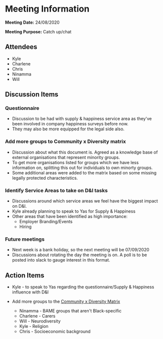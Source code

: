# Meeting Information

**Meeting Date:** 24/08/2020

**Meeting Purpose:** Catch up/chat

## Attendees

- Kyle
- Charlene
- Chris
- Ninamma
- Will

## Discussion Items

### Questionnaire

- Discussion to be had with supply & happiness service area as they've been involved in company happiness surveys before now.
- They may also be more equipped for the legal side also.

### Add more groups to Community x Diversity matrix

- Discussion about what this document is. Agreed as a knowledge base of external organisations that represent minority groups.
- To get more organisations listed for groups which we have less information on, splitting this out for individuals to own minorty groups.
- Some additional areas were added to the matrix based on some missing legally protected characteristics.

### Identify Service Areas to take on D&I tasks

- Discussions around which service areas we feel have the biggest impact on D&I.
- Kyle already planning to speak to Yas for Supply & Happiness
- Other areas that have been identified as high importance:
  - Employer Branding/Events
  - Hiring

### Future meetings

- Next week is a bank holiday, so the next meeting will be 07/09/2020
- Discussions about rotating the day the meeting is on. A poll is to be posted into slack to gauge interest in this format.

## Action Items

- Kyle - to speak to Yas regarding the questionnaire/Supply & Happiness influence with D&I

- Add more groups to the [Community x Diversity Matrix](https://docs.google.com/spreadsheets/d/1Znx5XDpvQQF9MNH5ZMV8NxvzoKIkxNnmuAiTiDXW8K8/edit?usp=drive_web&ouid=101204190248969595154)
  - Ninamma - BAME groups that aren't Black-specific
  - Charlene - Carers
  - Will - Neurodiversity
  - Kyle - Religion
  - Chris - Socioeconomic background
